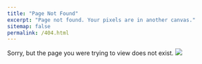 ```yaml
---
title: "Page Not Found"
excerpt: "Page not found. Your pixels are in another canvas."
sitemap: false
permalink: /404.html
---
```


Sorry, but the page you were trying to view does not exist.
![](https://www.google.com/url?sa=i&url=https%3A%2F%2Flearn.onemonth.com%2Fwhat-is-a-404-page%2F&psig=AOvVaw3USnrdLtKXmPs70TZAIhwu&ust=1640101300654000&source=images&cd=vfe&ved=0CAsQjRxqFwoTCNj6gNDb8vQCFQAAAAAdAAAAABAS)